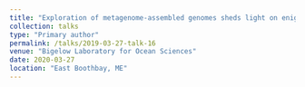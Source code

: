 ```yaml
---
title: "Exploration of metagenome-assembled genomes sheds light on enigmatic Bacteria and Archaea"
collection: talks
type: "Primary author"
permalink: /talks/2019-03-27-talk-16
venue: "Bigelow Laboratory for Ocean Sciences"
date: 2020-03-27
location: "East Boothbay, ME"
---
```

